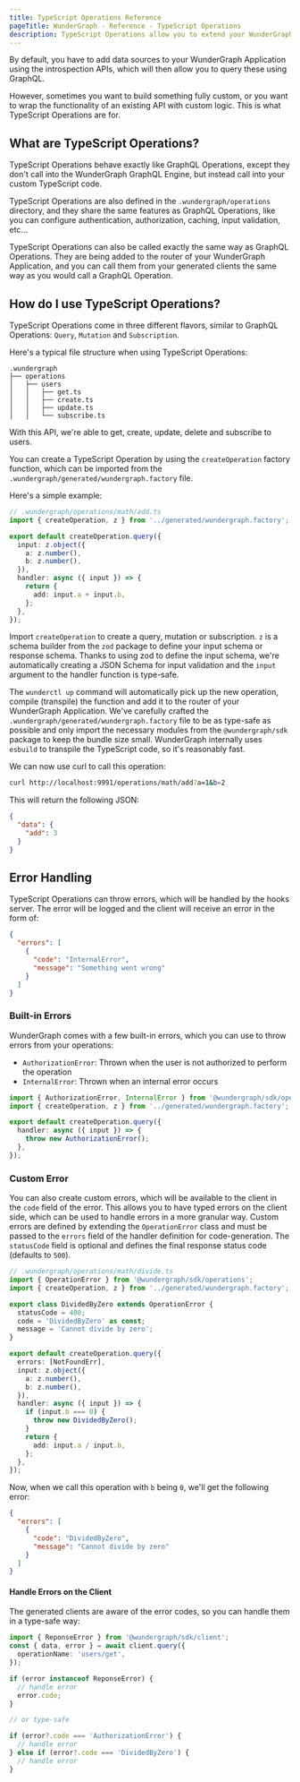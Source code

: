```yaml
---
title: TypeScript Operations Reference
pageTitle: WunderGraph - Reference - TypeScript Operations
description: TypeScript Operations allow you to extend your WunderGraph API with custom business logic
---
```


By default, you have to add data sources to your WunderGraph Application using the introspection APIs,
which will then allow you to query these using GraphQL.

However, sometimes you want to build something fully custom,
or you want to wrap the functionality of an existing API with custom logic.
This is what TypeScript Operations are for.

## What are TypeScript Operations?

TypeScript Operations behave exactly like GraphQL Operations,
except they don't call into the WunderGraph GraphQL Engine,
but instead call into your custom TypeScript code.

TypeScript Operations are also defined in the `.wundergraph/operations` directory,
and they share the same features as GraphQL Operations,
like you can configure authentication, authorization, caching,
input validation, etc...

TypeScript Operations can also be called exactly the same way as GraphQL Operations.
They are being added to the router of your WunderGraph Application,
and you can call them from your generated clients the same way as you would call a GraphQL Operation.

## How do I use TypeScript Operations?

TypeScript Operations come in three different flavors, similar to GraphQL Operations: `Query`, `Mutation`
and `Subscription`.

Here's a typical file structure when using TypeScript Operations:

```text
.wundergraph
├── operations
│   ├── users
│   │   ├── get.ts
│   │   ├── create.ts
│   │   ├── update.ts
│   │   └── subscribe.ts
```

With this API, we're able to get, create, update, delete and subscribe to users.

You can create a TypeScript Operation by using the `createOperation` factory function,
which can be imported from the `.wundergraph/generated/wundergraph.factory` file.

Here's a simple example:

```typescript
// .wundergraph/operations/math/add.ts
import { createOperation, z } from '../generated/wundergraph.factory';

export default createOperation.query({
  input: z.object({
    a: z.number(),
    b: z.number(),
  }),
  handler: async ({ input }) => {
    return {
      add: input.a + input.b,
    };
  },
});
```

Import `createOperation` to create a query, mutation or subscription. `z` is a schema builder from the `zod` package to define your input schema or response schema.
Thanks to using zod to define the input schema, we're automatically creating a JSON Schema for input validation and the `input` argument to the handler function is type-safe.

The `wunderctl up` command will automatically pick up the new operation, compile (transpile) the function and add it to the router of your WunderGraph Application.
We've carefully crafted the `.wundergraph/generated/wundergraph.factory` file to be as type-safe as possible and only import the necessary modules from the `@wundergraph/sdk` package to keep the bundle size small.
WunderGraph internally uses `esbuild` to transpile the TypeScript code, so it's reasonably fast.

We can now use curl to call this operation:

```bash
curl http://localhost:9991/operations/math/add?a=1&b=2
```

This will return the following JSON:

```json
{
  "data": {
    "add": 3
  }
}
```

## Error Handling

TypeScript Operations can throw errors, which will be handled by the hooks server. The error will be logged and the client will receive an error in the form of:

```json
{
  "errors": [
    {
      "code": "InternalError",
      "message": "Something went wrong"
    }
  ]
}
```

### Built-in Errors

WunderGraph comes with a few built-in errors, which you can use to throw errors from your operations:

- `AuthorizationError`: Thrown when the user is not authorized to perform the operation
- `InternalError`: Thrown when an internal error occurs

```typescript
import { AuthorizationError, InternalError } from '@wundergraph/sdk/operations';
import { createOperation, z } from '../generated/wundergraph.factory';

export default createOperation.query({
  handler: async ({ input }) => {
    throw new AuthorizationError();
  },
});
```

### Custom Error

You can also create custom errors, which will be available to the client in the `code` field of the error. This allows you to have typed errors on the client side, which can be used to handle errors in a more granular way.
Custom errors are defined by extending the `OperationError` class and must be passed to the `errors` field of the handler definition for code-generation. The `statusCode` field is optional and defines the final response status code (defaults to `500`).

```typescript
// .wundergraph/operations/math/divide.ts
import { OperationError } from '@wundergraph/sdk/operations';
import { createOperation, z } from '../generated/wundergraph.factory';

export class DividedByZero extends OperationError {
  statusCode = 400;
  code = 'DividedByZero' as const;
  message = 'Cannot divide by zero';
}

export default createOperation.query({
  errors: [NotFoundErr],
  input: z.object({
    a: z.number(),
    b: z.number(),
  }),
  handler: async ({ input }) => {
    if (input.b === 0) {
      throw new DividedByZero();
    }
    return {
      add: input.a / input.b,
    };
  },
});
```

Now, when we call this operation with `b` being `0`, we'll get the following error:

```json
{
  "errors": [
    {
      "code": "DividedByZero",
      "message": "Cannot divide by zero"
    }
  ]
}
```

#### Handle Errors on the Client

The generated clients are aware of the error codes, so you can handle them in a type-safe way:

```typescript
import { ReponseError } from '@wundergraph/sdk/client';
const { data, error } = await client.query({
  operationName: 'users/get',
});

if (error instanceof ReponseError) {
  // handle error
  error.code;
}

// or type-safe

if (error?.code === 'AuthorizationError') {
  // handle error
} else if (error?.code === 'DividedByZero') {
  // handle error
}
```
